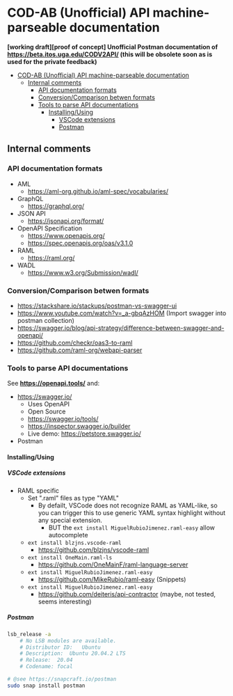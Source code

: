 # COD-AB (Unofficial) API machine-parseable documentation
**[working draft][proof of concept] Unofficial Postman documentation of https://beta.itos.uga.edu/CODV2API/ (this will be obsolete soon as is used for the private feedback)**

<!-- TOC -->

- [COD-AB (Unofficial) API machine-parseable documentation](#cod-ab-unofficial-api-machine-parseable-documentation)
    - [Internal comments](#internal-comments)
        - [API documentation formats](#api-documentation-formats)
        - [Conversion/Comparison betwen formats](#conversioncomparison-betwen-formats)
        - [Tools to parse API documentations](#tools-to-parse-api-documentations)
            - [Installing/Using](#installingusing)
                - [VSCode extensions](#vscode-extensions)
                - [Postman](#postman)

<!-- /TOC -->

## Internal comments

### API documentation formats

- AML
  - https://aml-org.github.io/aml-spec/vocabularies/
- GraphQL
  - https://graphql.org/
- JSON API
  - https://jsonapi.org/format/
- OpenAPI Specification
  - https://www.openapis.org/
  - https://spec.openapis.org/oas/v3.1.0
- RAML
  - https://raml.org/
- WADL
  - https://www.w3.org/Submission/wadl/

### Conversion/Comparison betwen formats
- https://stackshare.io/stackups/postman-vs-swagger-ui
- https://www.youtube.com/watch?v=_a-gbqAzHOM (Import swagger into postman collection)
- https://swagger.io/blog/api-strategy/difference-between-swagger-and-openapi/
- https://github.com/checkr/oas3-to-raml
- https://github.com/raml-org/webapi-parser

### Tools to parse API documentations

See **<https://openapi.tools/>** and:

- https://swagger.io/
  - Uses OpenAPI
  - Open Source
  - https://swagger.io/tools/
  - https://inspector.swagger.io/builder
  - Live demo: https://petstore.swagger.io/
- Postman

#### Installing/Using

##### VSCode extensions


- RAML specific
  - Set ".raml" files as type "YAML"
    - By defailt, VSCode does not recognize RAML as YAML-like, so you can
      trigger this to use generic YAML syntax highlight without any special
      extension.
      - BUT the `ext install MiguelRubioJimenez.raml-easy` allow autocomplete
  - `ext install blzjns.vscode-raml`
    - https://github.com/blzjns/vscode-raml
  - `ext install OneMain.raml-ls`
    - https://github.com/OneMainF/raml-language-server
  - `ext install MiguelRubioJimenez.raml-easy`
    - https://github.com/MikeRubio/raml-easy (Snippets)
  - `ext install MiguelRubioJimenez.raml-easy`
    - https://github.com/deiteris/api-contractor (maybe, not tested, seems interesting)

##### Postman
```bash
lsb_release -a
    # No LSB modules are available.
    # Distributor ID:	Ubuntu
    # Description:	Ubuntu 20.04.2 LTS
    # Release:	20.04
    # Codename:	focal

# @see https://snapcraft.io/postman
sudo snap install postman

```